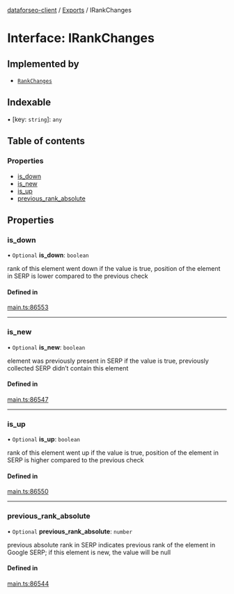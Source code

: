 [dataforseo-client](../README.md) / [Exports](../modules.md) / IRankChanges

# Interface: IRankChanges

## Implemented by

- [`RankChanges`](../classes/RankChanges.md)

## Indexable

▪ [key: `string`]: `any`

## Table of contents

### Properties

- [is\_down](IRankChanges.md#is_down)
- [is\_new](IRankChanges.md#is_new)
- [is\_up](IRankChanges.md#is_up)
- [previous\_rank\_absolute](IRankChanges.md#previous_rank_absolute)

## Properties

### is\_down

• `Optional` **is\_down**: `boolean`

rank of this element went down
if the value is true, position of the element in SERP is lower compared to the previous check

#### Defined in

[main.ts:86553](https://github.com/dataforseo/TypeScriptClient/blob/7ca1aa4/main.ts#L86553)

___

### is\_new

• `Optional` **is\_new**: `boolean`

element was previously present in SERP
if the value is true, previously collected SERP didn’t contain this element

#### Defined in

[main.ts:86547](https://github.com/dataforseo/TypeScriptClient/blob/7ca1aa4/main.ts#L86547)

___

### is\_up

• `Optional` **is\_up**: `boolean`

rank of this element went up
if the value is true, position of the element in SERP is higher compared to the previous check

#### Defined in

[main.ts:86550](https://github.com/dataforseo/TypeScriptClient/blob/7ca1aa4/main.ts#L86550)

___

### previous\_rank\_absolute

• `Optional` **previous\_rank\_absolute**: `number`

previous absolute rank in SERP
indicates previous rank of the element in Google SERP;
if this element is new, the value will be null

#### Defined in

[main.ts:86544](https://github.com/dataforseo/TypeScriptClient/blob/7ca1aa4/main.ts#L86544)
